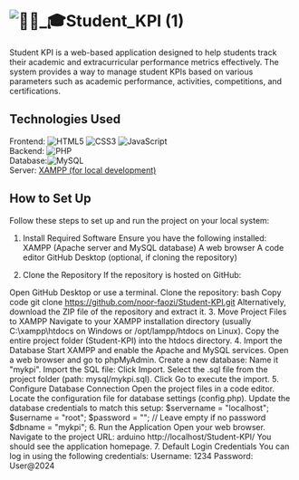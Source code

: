 # ![👩🏻_🎓Student_KPI (1)](https://github.com/user-attachments/assets/5771b8d8-882c-496d-be95-20ce81328959)

Student KPI is a web-based application designed to help students track their academic and extracurricular performance metrics effectively. The system provides a way to manage student KPIs based on various parameters such as academic performance, activities, competitions, and certifications.

## Technologies Used
Frontend:
![HTML5](https://img.shields.io/badge/html5-%23E34F26.svg?style=for-the-badge&logo=html5&logoColor=white)
![CSS3](https://img.shields.io/badge/css3-%231572B6.svg?style=for-the-badge&logo=css3&logoColor=white)
![JavaScript](https://img.shields.io/badge/javascript-%23323330.svg?style=for-the-badge&logo=javascript&logoColor=%23F7DF1E)</br>
Backend: ![PHP](https://img.shields.io/badge/php-%23777BB4.svg?style=for-the-badge&logo=php&logoColor=white)</br>
Database:![MySQL](https://img.shields.io/badge/mysql-4479A1.svg?style=for-the-badge&logo=mysql&logoColor=white)</br>
Server: [XAMPP (for local development)](https://img.shields.io/badge/Xampp-F37623?style=for-the-badge&logo=xampp&logoColor=white)</br>

## How to Set Up
Follow these steps to set up and run the project on your local system:

1. Install Required Software
   Ensure you have the following installed:
   XAMPP (Apache server and MySQL database)
   A web browser
   A code editor
   GitHub Desktop (optional, if cloning the repository)

2. Clone the Repository
   If the repository is hosted on GitHub:

Open GitHub Desktop or use a terminal.
Clone the repository:
bash
Copy code
git clone https://github.com/noor-faozi/Student-KPI.git
Alternatively, download the ZIP file of the repository and extract it. 3. Move Project Files to XAMPP
Navigate to your XAMPP installation directory (usually C:\xampp\htdocs on Windows or /opt/lampp/htdocs on Linux).
Copy the entire project folder (Student-KPI) into the htdocs directory. 4. Import the Database
Start XAMPP and enable the Apache and MySQL services.
Open a web browser and go to phpMyAdmin.
Create a new database:
Name it "mykpi".
Import the SQL file:
Click Import.
Select the .sql file from the project folder (path: mysql/mykpi.sql).
Click Go to execute the import. 
5. Configure Database Connection
Open the project files in a code editor.
Locate the configuration file for database settings (config.php).
Update the database credentials to match this setup:
$servername = "localhost";
$username = "root";
$password = ""; // Leave empty if no password
$dbname = "mykpi"; 6. Run the Application
Open your web browser.
Navigate to the project URL:
arduino
http://localhost/Student-KPI/
You should see the application homepage. 
7. Default Login Credentials
You can log in using the following credentials:
Username: 1234
Password: User@2024
